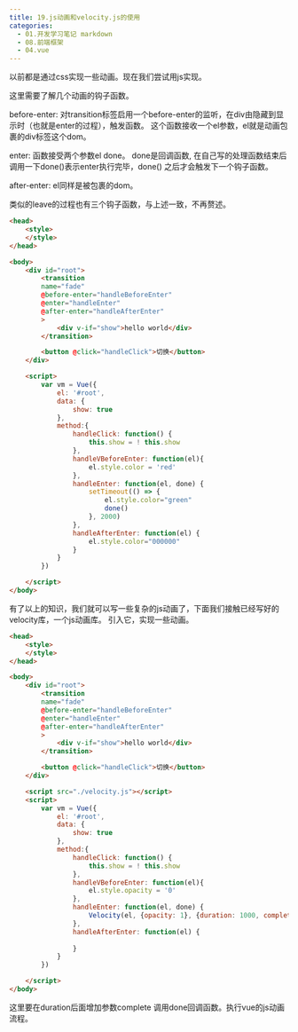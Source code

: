 ```yaml
---
title: 19.js动画和velocity.js的使用
categories:
  - 01.开发学习笔记 markdown
  - 08.前端框架
  - 04.vue
---
```


以前都是通过css实现一些动画。现在我们尝试用js实现。

这里需要了解几个动画的钩子函数。

before-enter: 对transition标签启用一个before-enter的监听，在div由隐藏到显示时（也就是enter的过程），触发函数。
这个函数接收一个el参数，el就是动画包裹的div标签这个dom。

enter: 函数接受两个参数el done。 done是回调函数, 在自己写的处理函数结束后调用一下done()表示enter执行完毕，done() 之后才会触发下一个钩子函数。

after-enter: el同样是被包裹的dom。

类似的leave的过程也有三个钩子函数，与上述一致，不再赘述。

```html
<head>
    <style>
    </style>
</head>

<body>
    <div id="root">
        <transition 
        name="fade"
        @before-enter="handleBeforeEnter"
        @enter="handleEnter"
        @after-enter="handleAfterEnter"
        >
            <div v-if="show">hello world</div>
        </transition>

        <button @click="handleClick">切换</button>
    </div>

    <script>
        var vm = Vue({
            el: '#root',
            data: {
                show: true
            },
            method:{
                handleClick: function() {
                    this.show = ! this.show
                },
                handleVBeforeEnter: function(el){
                    el.style.color = 'red'
                },
                handleEnter: function(el, done) {
                    setTimeout(() => {
                        el.style.color="green"
                        done()
                    }, 2000)
                },
                handleAfterEnter: function(el) {
                    el.style.color="000000"
                }
            }
        })

    </script>
</body>
```


有了以上的知识，我们就可以写一些复杂的js动画了，下面我们接触已经写好的velocity库，一个js动画库。
引入它，实现一些动画。

```html
<head>
    <style>
    </style>
</head>

<body>
    <div id="root">
        <transition 
        name="fade"
        @before-enter="handleBeforeEnter"
        @enter="handleEnter"
        @after-enter="handleAfterEnter"
        >
            <div v-if="show">hello world</div>
        </transition>

        <button @click="handleClick">切换</button>
    </div>

    <script src="./velocity.js"></script>
    <script>
        var vm = Vue({
            el: '#root',
            data: {
                show: true
            },
            method:{
                handleClick: function() {
                    this.show = ! this.show
                },
                handleVBeforeEnter: function(el){
                    el.style.opacity = '0'
                },
                handleEnter: function(el, done) {
                    Velocity(el, {opacity: 1}, {duration: 1000, complete: done } )
                },
                handleAfterEnter: function(el) {
                    
                }
            }
        })

    </script>
</body>
```

这里要在duration后面增加参数complete 调用done回调函数。执行vue的js动画流程。